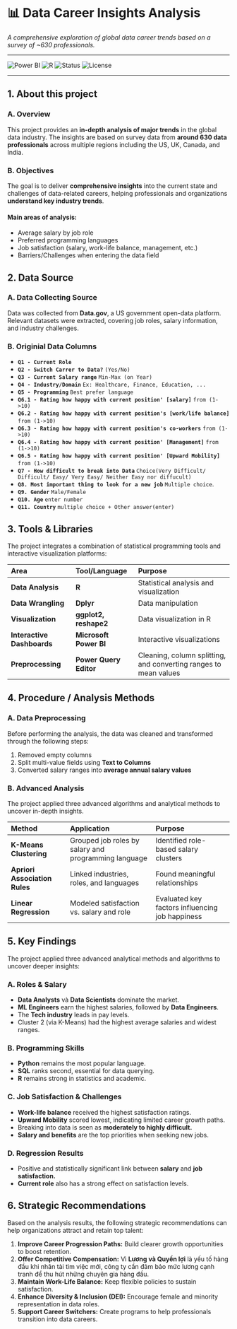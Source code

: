 # 📊 Data Career Insights Analysis

*A comprehensive exploration of global data career trends based on a survey of ~630 professionals.*

---

![Power BI](https://img.shields.io/badge/Tool-PowerBI-yellow)
![R](https://img.shields.io/badge/Language-R-blue)
![Status](https://img.shields.io/badge/Status-Completed-green)
![License](https://img.shields.io/badge/License-MIT-lightgrey)

---
## 1. About this project
### A. Overview
This project provides an **in-depth analysis of major trends** in the global data industry.
The insights are based on survey data from **around 630 data professionals** across multiple regions including the US, UK, Canada, and India.
### B. Objectives
The goal is to deliver **comprehensive insights** into the current state and challenges of data-related careers, helping professionals and organizations **understand key industry trends**.

#### Main areas of analysis:
*   Average salary by job role
*   Preferred programming languages
*   Job satisfaction (salary, work-life balance, management, etc.)
*   Barriers/Challenges when entering the data field


## 2. Data Source

### A. Data Collecting Source

Data was collected from **Data.gov**, a US government open-data platform.
Relevant datasets were extracted, covering job roles, salary information, and industry challenges.

### B. Originial Data Columns

*   **`Q1 - Current Role`** 
*   **`Q2 - Switch Carrer to Data?`** `(Yes/No)`
*   **`Q3 - Current Salary range`** `Min-Max (on Year)` 
*   **`Q4 - Industry/Domain`** `Ex: Healthcare, Finance, Education, ...`
*   **`Q5 - Programming`** `Best prefer language`
*   **`Q6.1 - Rating how happy with current position' [salary]`** `from (1->10)`
*   **`Q6.2 - Rating how happy with current position's [work/life balance]`** `from (1->10)`
*   **`Q6.3 - Rating how happy with current position's co-workers`** `from (1->10)`
*   **`Q6.4 - Rating how happy with current position' [Management]`** `from (1->10)`
*   **`Q6.5 - Rating how happy with current position' [Upward Mobility]`** `from (1->10)`
*   **`Q7 - How difficult to break into Data`** `Choice(Very Difficult/ Difficult/ Easy/ Very Easy/ Neither Easy nor diffucult)`
*   **`Q8. Most important thing to look for a new job`** `Multiple choice`.
*   **`Q9. Gender`** `Male/Female`
*   **`Q10. Age`** `enter number`
*   **`Q11. Country`** `multiple choice + Other answer(enter)`

## 3. Tools & Libraries

The project integrates a combination of statistical programming tools and interactive visualization platforms:

| Area                       | Tool/Language          | Purpose                                                          |
| :------------------------- | :--------------------- | :--------------------------------------------------------------- |
| **Data Analysis**          | **R**                  | Statistical analysis and visualization                           |
| **Data Wrangling**         | **Dplyr**              | Data manipulation                                                |
| **Visualization**          | **ggplot2, reshape2**  | Data visualization in R                                          |
| **Interactive Dashboards** | **Microsoft Power BI** | Interactive visualizations                                       |
| **Preprocessing**          | **Power Query Editor** | Cleaning, column splitting, and converting ranges to mean values |


## 4. Procedure / Analysis Methods

### A. Data Preprocessing

Before performing the analysis, the data was cleaned and transformed through the following steps:

1.  Removed empty columns
2.  Split multi-value fields using  **Text to Columns**
3.  Converted salary ranges into **average annual salary values**

### B. Advanced Analysis

The project applied three advanced algorithms and analytical methods to uncover in-depth insights.

| Method                        | Application                                          | Purpose                                         |
| :---------------------------- | :--------------------------------------------------- | :---------------------------------------------- |
| **K-Means Clustering**        | Grouped job roles by salary and programming language | Identified role-based salary clusters           |
| **Apriori Association Rules** | Linked industries, roles, and languages              | Found meaningful relationships                  |
| **Linear Regression**         | Modeled satisfaction vs. salary and role             | Evaluated key factors influencing job happiness |


## 5. Key Findings

The project applied three advanced analytical methods and algorithms to uncover deeper insights:

### A. Roles & Salary

*   **Data Analysts** và **Data Scientists** dominate the market.
*   **ML Engineers** earn the highest salaries, followed by **Data Engineers**.
*   The **Tech industry** leads in pay levels.
*   Cluster 2 (via K-Means) had the highest average salaries and widest ranges.

### B. Programming Skills

*   **Python** remains the most popular language.
*   **SQL** ranks second, essential for data querying.
*   **R** remains strong in statistics and academic.

### C. Job Satisfaction & Challenges

*   **Work-life balance** received the highest satisfaction ratings.
*   **Upward Mobility** scored lowest, indicating limited career growth paths.
*   Breaking into data is seen as **moderately to highly difficult.**
*   **Salary and benefits** are the top priorities when seeking new jobs.
  
### D. Regression Results

*   Positive and statistically significant link between **salary** and **job satisfaction.**
*   **Current role** also has a strong effect on satisfaction levels.

## 6. Strategic Recommendations

Based on the analysis results, the following strategic recommendations can help organizations attract and retain top talent:

1.  **Improve Career Progression Paths:** Build clearer growth opportunities to boost retention.
2.  **Offer Competitive Compensation:** Vì **Lương và Quyền lợi** là yếu tố hàng đầu khi nhân tài tìm việc mới, công ty cần đảm bảo mức lương cạnh tranh để thu hút những chuyên gia hàng đầu.
3.  **Maintain Work-Life Balance:** Keep flexible policies to sustain satisfaction.
4.  **Enhance Diversity & Inclusion (DEI):** Encourage female and minority representation in data roles.
5.  **Support Career Switchers:** Create programs to help professionals transition into data careers.
